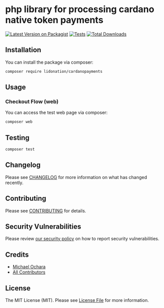 # php library for processing cardano native token payments

[![Latest Version on Packagist](https://img.shields.io/packagist/v/lidonation/cardanopayments.svg?style=flat-square)](https://packagist.org/packages/lidonation/cardanopayments)
[![Tests](https://github.com/lidonation/cardanopayments/actions/workflows/run-tests.yml/badge.svg?branch=main)](https://github.com/lidonation/cardanopayments/actions/workflows/run-tests.yml)
[![Total Downloads](https://img.shields.io/packagist/dt/lidonation/cardanopayments.svg?style=flat-square)](https://packagist.org/packages/lidonation/cardanopayments)

## Installation

You can install the package via composer:

```bash
composer require lidonation/cardanopayments
```

## Usage

### Checkout Flow (web)
You can access the test web page via composer:

```bash
composer web
```

## Testing

```bash
composer test
```

## Changelog

Please see [CHANGELOG](CHANGELOG.md) for more information on what has changed recently.

## Contributing

Please see [CONTRIBUTING](#) for details.

## Security Vulnerabilities

Please review [our security policy](../../security/policy) on how to report security vulnerabilities.

## Credits

- [Michael Ochara](https://github.com/michaelteddy009)
- [All Contributors](../../contributors)

## License

The MIT License (MIT). Please see [License File](LICENSE.md) for more information.

